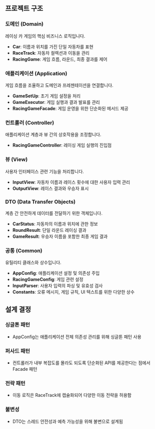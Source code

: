 
## 프로젝트 구조

### 도메인 (Domain)
레이싱 카 게임의 핵심 비즈니스 로직입니다.

- **Car**: 이름과 위치를 가진 단일 자동차를 표현
- **RaceTrack**: 자동차 컬렉션과 이동을 관리
- **RacingGame**: 게임 흐름, 라운드, 최종 결과를 제어

### 애플리케이션 (Application)
게임 흐름을 조율하고 도메인과 프레젠테이션을 연결합니다.

- **GameSetUp**: 초기 게임 설정을 처리
- **GameExecutor**: 게임 실행과 결과 발표를 관리
- **RacingGameFacade**: 게임 운영을 위한 단순화된 메서드 제공

### 컨트롤러 (Controller)
애플리케이션 계층과 뷰 간의 상호작용을 조정합니다.

- **RacingGameController**: 레이싱 게임 실행의 진입점

### 뷰 (View)
사용자 인터페이스 관련 기능을 처리합니다.

- **InputView**: 자동차 이름과 레이스 횟수에 대한 사용자 입력 관리
- **OutputView**: 레이스 결과와 우승자 표시

### DTO (Data Transfer Objects)
계층 간 안전하게 데이터를 전달하기 위한 객체입니다.

- **CarStatus**: 자동차의 이름과 위치에 관한 정보
- **RoundResult**: 단일 라운드 레이싱 결과
- **GameResult**: 우승자 이름을 포함한 최종 게임 결과

### 공통 (Common)
유틸리티 클래스와 상수입니다.

- **AppConfig**: 애플리케이션 설정 및 의존성 주입
- **RacingGameConfig**: 게임 관련 설정
- **InputParser**: 사용자 입력의 파싱 및 유효성 검사
- **Constants**: 오류 메시지, 게임 규칙, UI 텍스트를 위한 다양한 상수

## 설계 결정

### 싱글톤 패턴
- AppConfig는 애플리케이션 전체 의존성 관리를 위해 싱글톤 패턴 사용

### 퍼사드 패턴
- 컨트롤러가 내부 복잡도를 몰라도 되도록 단순화된 API를 제공한다는 점에서 Facade 패턴

### 전략 패턴
- 이동 로직은 RaceTrack에 캡슐화되어 다양한 이동 전략을 허용함

### 불변성
- DTO는 스레드 안전성과 예측 가능성을 위해 불변으로 설계됨

